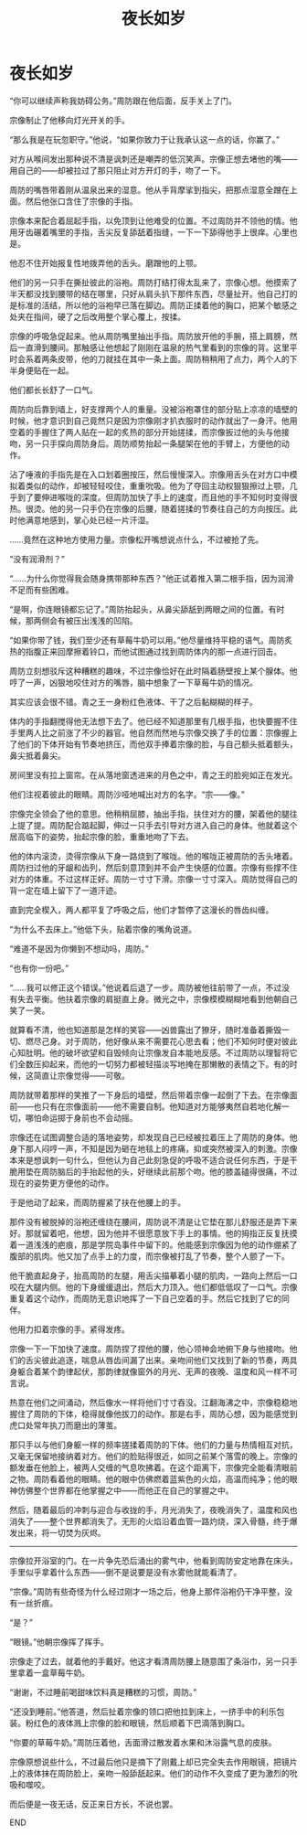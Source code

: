 ﻿---
title: 夜长如岁
fandom: K
characters: 宗像礼司/周防尊
rating: Explicit
excerpt: 翅桶太太的温泉篇续写，大致情况是小鸟游巨巨的硬盘烧了，安和巨巨写了个续安慰她。
---

# 夜长如岁



“你可以继续声称我妨碍公务。”周防跟在他后面，反手关上了门。

宗像制止了他移向灯光开关的手。

“那么我是在玩忽职守。”他说，“如果你致力于让我承认这一点的话，你赢了。”

对方从喉间发出那种说不清是讽刺还是嘲弄的低沉笑声。宗像正想去堵他的嘴——用自己的——却被拉过了那只阻止对方开灯的手，吻了一下。

周防的嘴唇带着刚从温泉出来的湿意。他从手背摩挲到指尖，把那点湿意全蹭在上面。然后他张口含住了宗像的手指。

宗像本来配合着屈起手指，以免顶到让他难受的位置。不过周防并不领他的情。他用牙齿碾着嘴里的手指，舌尖反复舔舐着指缝，一下一下舔得他手上很痒。心里也是。

他忍不住开始报复性地拨弄他的舌头。磨蹭他的上颚。

他们的另一只手在撕扯彼此的浴袍。周防打结打得太乱来了，宗像心想。他摸索了半天都没找到腰带的结在哪里，只好从肩头扒下那件东西，尽量扯开。他自己打的是标准的活结，所以他的浴袍早已落在脚边。周防正揉着他的胸口，把某个敏感之处夹在指间，硬了之后改用整个掌心覆上，按揉。

宗像的呼吸急促起来。他从周防嘴里抽出手指。周防放开他的手腕，搭上肩膀，然后一直滑到腰间。那触感让他想起了刚刚在温泉的热气里看到的宗像的背。这里平时会系着两条皮带，他的刀就挂在其中一条上面。周防稍稍用了点力，两个人的下半身便贴在一起。

他们都长长舒了一口气。

周防向后靠到墙上，好支撑两个人的重量。没被浴袍罩住的部分贴上凉凉的墙壁的时候，他才意识到自己竟然只是因为宗像刚才扒衣服时的动作就出了一身汗。他用空着的手握住了两人贴在一起的炙热的部分开始搓揉，而宗像扳过他的头与他接吻，另一只手探向周防身后。周防顺势抬起一条腿架在他的手臂上，方便他的动作。

沾了唾液的手指先是在入口划着圈按压，然后慢慢深入。宗像用舌头在对方口中模拟着类似的动作，却被轻轻咬住，重重吮吸。他为了夺回主动权狠狠擦过上颚，几乎到了要伸进喉咙的深度。但周防加快了手上的速度，而且他的手不知何时变得很热。很烫。他的另一只手仍在宗像的后腰，随着搓揉的节奏往自己的方向按压。此时他满意地感到，掌心处已经一片汗湿。

……竟然在这种地方使用力量。宗像松开嘴想说点什么，不过被抢了先。

“没有润滑剂？”

“……为什么你觉得我会随身携带那种东西？”他正试着推入第二根手指，因为润滑不足而有些困难。

“是啊，你连眼镜都忘记了。”周防抬起头，从鼻尖舔舐到两眼之间的位置。有时候，那两侧会有被压出浅浅的凹陷。

“如果你带了钱，我们至少还有草莓牛奶可以用。”他尽量维持平稳的语气。周防炙热的指腹正来回摩擦着铃口，而他试图通过找到周防体内的那一点进行回击。

周防立刻想驳斥这种糟糕的趣味，不过宗像恰好在此时隔着肠壁按上某个腺体。他哼了一声，凶狠地咬住对方的嘴唇，脑中想象了一下草莓牛奶的情况。

其实应该会很不错。青之王一身粉红色液体、干了之后黏糊糊的样子。

体内的手指翻搅得他无法想下去了。他已经不知道那里有几根手指，也快要握不住手里两人比之前涨了不少的器官。他自然而然地与宗像交换了手的位置：宗像握上了他们的下体开始有节奏地挤压，而他双手捧着宗像的脸，与自己额头抵着额头，鼻尖抵着鼻尖。

房间里没有拉上窗帘。在从落地窗透进来的月色之中，青之王的脸宛如正在发光。

他们注视着彼此的眼睛。周防沙哑地喊出对方的名字。“宗——像。”

宗像完全领会了他的意思。他稍稍屈膝，抽出手指，扶住对方的腰，架着他的腿往上提了提。周防配合踮起脚，伸过一只手去引导对方进入自己的身体。他就着这个居高临下的姿势，抬起宗像的脸，重重地吻了下去。

他的体内滚烫，烫得宗像从下身一路烧到了喉咙。他的喉咙正被周防的舌头堵着。周防扫过他的牙龈和齿列，然后刻意顶到并不会产生快感的位置。宗像有些撑不住对方的体重。不过这样正好。周防一寸寸下滑。宗像一寸寸深入。周防觉得自己的背一定在墙上留下了一道汗迹。

直到完全楔入，两人都平复了呼吸之后，他们才暂停了这漫长的唇齿纠缠。

“为什么不去床上。”他低下头，贴着宗像的嘴角说道。

“难道不是因为你懒到不想动吗，周防。”

“也有你一份吧。”

“……我可以修正这个错误。”他说着后退了一步。周防被他往前带了一点，不过没有失去平衡。他扶着宗像的肩挺直上身。微光之中，宗像模模糊糊地看到他朝自己笑了一笑。

就算看不清，他也知道那是怎样的笑容——凶兽露出了獠牙，随时准备着撕毁一切、燃尽己身。对于周防，他好像从来不需要花心思去看；他们不知何时便对彼此心知肚明。他的破坏欲望和自毁倾向让宗像发自本能地反感。不过周防以理智将它们全数压抑起来，而他的一切努力都被轻描淡写地掩在那懒散的表情之下。有的时候，这简直让宗像觉得——可敬。

周防就带着那样的笑推了一下身后的墙壁，然后带着宗像一起倒了下去。在宗像面前——也只有在宗像面前——他不需要自制。他知道对方能够夷然自若地化解一切，哪怕命运掷于身前也不会动摇。

宗像还在试图调整合适的落地姿势，却发现自己已经被拉着压上了周防的身体。他身下那人闷哼一声，不知是因为砸在地毯上的疼痛，抑或突然被深入的刺激。宗像本来是想讽刺一句什么，但他认为自己此刻急促的呼吸不适合说任何东西，于是干脆用垫在周防脑后的手抬起他的头，好继续此前那个吻。他的膝盖磕得很痛，不过现在的姿势更方便他的动作。

于是他动了起来，而周防握紧了扶在他腰上的手。

那件没有被脱掉的浴袍还缠绕在腰间，周防说不清是让它垫在那儿舒服还是弄下来好。那就留着吧，他想，因为他并不很愿意放下手上的事情。他的拇指正反复抚摸着一道浅浅的疤痕，那是学院岛事件中留下的。他能感到宗像因为他的动作绷紧了腹部的肌肉。他又加了点手上的力度，而宗像被打乱了节奏，整个人颤了一下。

他干脆直起身子，抬高周防的左腿，用舌尖描摹着小腿的肌肉，一路向上然后一口咬在大腿内侧。他的下身缓缓退出，然后大力顶入。他们都低低叹了一口气。宗像重复着这个动作，而周防无意识地挥了一下自己空着的手。然后它找到了它的同伴。

他用力扣着宗像的手。紧得发疼。

宗像一下一下加快了速度。周防捏了捏他的腰，他心领神会地俯下身与他接吻。他们的舌尖彼此追逐，喘息从唇齿间漏了出来。亲吻间他们又找到了新的节奏，两具身躯合着某个韵律起伏，那韵律就像窗外的月光、无声的夜晚、温度和风一样不可言说。

热意在他们之间涌动，然后像水一样将他们寸寸吞没。江翻海沸之中，宗像稳稳地握住了周防的下体，稳得就像他拔刀的动作。那是右手，周防心想，因为能感觉到虎口处常年执刀而磨出的薄茧。

那只手以与他们身躯一样的频率搓揉着周防的下体。他们的力量与热情相互对抗，又毫无保留地接纳着对方。他们的脸贴得很近，如同之前某个落雪的晚上。宗像的额发垂在他脸上，被两人交缠的气息吹拂着。在这个距离下，宗像完全能看清眼前之物。周防看着他的眼睛。他的眼中仿佛燃着蓝紫色的火焰，高温而纯净；他的眼神仿佛整个世界都在他掌握之中——而他正在自己的掌握之中。

然后，随着最后的冲刺与迎合与收拢的手，月光消失了，夜晚消失了，温度和风也消失了——整个世界都消失了。无形的火焰沿着血管一路灼烧，深入骨髓，终于爆发出来，将一切焚为灰烬。

---

宗像拉开浴室的门。在一片争先恐后涌出的雾气中，他看到周防安定地靠在床头，手里似乎拿着什么东西——倒不是说要是没有水雾他就能看清了。

“宗像。”周防有些奇怪为什么经过刚才一场之后，他身上那件浴袍仍干净平整，没有一丝折痕。

“是？”

“眼镜。”他朝宗像挥了挥手。

宗像走了过去，就着他的手戴好。他这才看清周防腰上随意围了条浴巾，另一只手里拿着一盒草莓牛奶。

“谢谢，不过睡前喝甜味饮料真是糟糕的习惯，周防。”

“还没到睡前。”他答道，然后扯着宗像的领口把他拉到床上，一挤手中的利乐包装。粉红色的液体溅上宗像的脸和眼镜，然后顺着下巴滴落到胸口。

“你要的草莓牛奶。”周防压着他，舌面滑过散发着水果和沐浴露气息的皮肤。

宗像原想说些什么，不过最后他只是摘下了刚戴上却已完全失去作用眼镜，把镜片上的液体抹在周防脸上，亲吻一般舔舐起来。他们的动作不久变成了更为激烈的吮吸和噬咬。

而后便是一夜无话，反正来日方长，不说也罢。



END